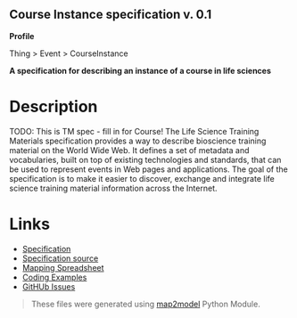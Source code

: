 ## Course Instance specification v. 0.1 

**Profile** 

Thing > Event > CourseInstance

**A specification for describing an instance of a course in life sciences** 

# Description 
TODO: This is TM spec - fill in for Course!
The Life Science Training Materials specification provides a way to describe bioscience training material on the World Wide Web. It defines a set of metadata and vocabularies, built on top of existing technologies and standards, that can be used to represent events in Web pages and applications. The goal of the specification is to make it easier to discover, exchange and integrate life science training material information across the Internet. 
# Links 
- [Specification](http://bioschemas.org/bsc_specs/TrainingMaterial/specification/)
- [Specification source](specification.html)
- [Mapping Spreadsheet](https://docs.google.com/spreadsheets/d/196LHFRITbhG9rUUSfsc7UH5GsEe-lkMM7nVMww5_aYM/edit?usp=drivesdk)
- [Coding Examples](https://github.com/BioSchemas/specifications/tree/master/TrainingMaterial/examples)
- [GitHUb Issues](https://github.com/BioSchemas/bioschemas/labels/type%3A%20TrainingMaterial)
> These files were generated using [map2model](https://github.com/BioSchemas/map2model) Python Module.